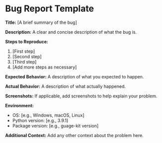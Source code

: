 # Bug Report Template

**Title:** [A brief summary of the bug]

**Description:**
A clear and concise description of what the bug is.

**Steps to Reproduce:**
1. [First step]
2. [Second step]
3. [Third step]
4. [Add more steps as necessary]

**Expected Behavior:**
A description of what you expected to happen.

**Actual Behavior:**
A description of what actually happened.

**Screenshots:**
If applicable, add screenshots to help explain your problem.

**Environment:**
- OS: [e.g., Windows, macOS, Linux]
- Python version: [e.g., 3.9.1]
- Package version: [e.g., guage-kit version]

**Additional Context:**
Add any other context about the problem here.